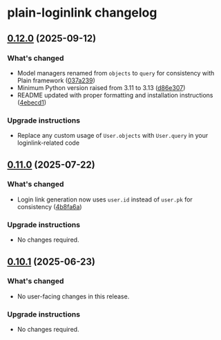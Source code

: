 # plain-loginlink changelog

## [0.12.0](https://github.com/dropseed/plain/releases/plain-loginlink@0.12.0) (2025-09-12)

### What's changed

- Model managers renamed from `objects` to `query` for consistency with Plain framework ([037a239](https://github.com/dropseed/plain/commit/037a239ef4))
- Minimum Python version raised from 3.11 to 3.13 ([d86e307](https://github.com/dropseed/plain/commit/d86e307efb))
- README updated with proper formatting and installation instructions ([4ebecd1](https://github.com/dropseed/plain/commit/4ebecd1856))

### Upgrade instructions

- Replace any custom usage of `User.objects` with `User.query` in your loginlink-related code

## [0.11.0](https://github.com/dropseed/plain/releases/plain-loginlink@0.11.0) (2025-07-22)

### What's changed

- Login link generation now uses `user.id` instead of `user.pk` for consistency ([4b8fa6a](https://github.com/dropseed/plain/commit/4b8fa6aef1))

### Upgrade instructions

- No changes required.

## [0.10.1](https://github.com/dropseed/plain/releases/plain-loginlink@0.10.1) (2025-06-23)

### What's changed

- No user-facing changes in this release.

### Upgrade instructions

- No changes required.
